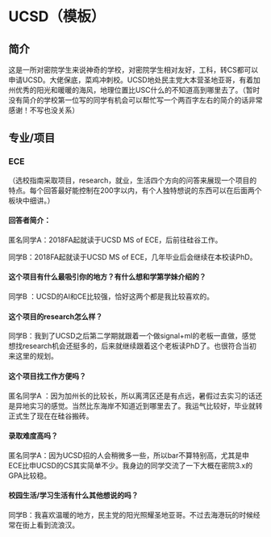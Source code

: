 # UCSD（模板）

## 简介 <a id="introduction"></a>

这是一所对密院学生来说神奇的学校，对密院学生相对友好，工科，转CS都可以申请UCSD。大佬保底，菜鸡冲刺校。UCSD地处民主党大本营圣地亚哥，有着加州优秀的阳光和暖暖的海风，地理位置比USC什么的不知道高到哪里去了。（暂时没有简介的学校第一位写的同学有机会可以帮忙写一个两百字左右的简介的话非常感谢！不写也没关系）

## 专业/项目 <a id="zhuan-ye-xiang-mu"></a>

### ECE <a id="cs"></a>

（选校指南采取项目，research，就业，生活四个方向的问答来展现一个项目的特点。每个回答最好能控制在200字以内，有个人独特想说的东西可以在后面两个板块中细讲。）

#### 回答者简介：

匿名同学A：2018FA起就读于UCSD MS of ECE，后前往硅谷工作。

同学B：2018FA起就读于UCSD MS of ECE，几年毕业后会继续在本校读PhD。

#### 这个项目有什么最吸引你的地方？有什么想和学第学妹介绍的？

同学B ：UCSD的AI和CE比较强，恰好这两个都是我比较喜欢的。

#### 这个项目的research怎么样？

同学B：我到了UCSD之后第二学期就跟着一个做signal+ml的老板一直做，感觉想找research机会还挺多的，后来就继续跟着这个老板读PhD了。也很符合当初来这里的规划。

#### 这个项目找工作方便吗？

匿名同学A ：因为加州长的比较长，所以离湾区还是有点远，暑假过去实习的话还是异地实习的感觉。当然比东海岸不知道近到哪里去了。我运气比较好，毕业就转正式生了现在在硅谷搬砖。

#### 录取难度高吗？

匿名同学A：因为UCSD招的人会稍微多一些，所以bar不算特别高，尤其是申ECE比申UCSD的CS其实简单不少。我身边的同学交流了一下大概在密院3.x的GPA比较稳。

#### 校园生活/学习生活有什么其他想说的吗？

同学B：我喜欢温暖的地方，民主党的阳光照耀圣地亚哥。不过去海港玩的时候经常在街上看到流浪汉。


